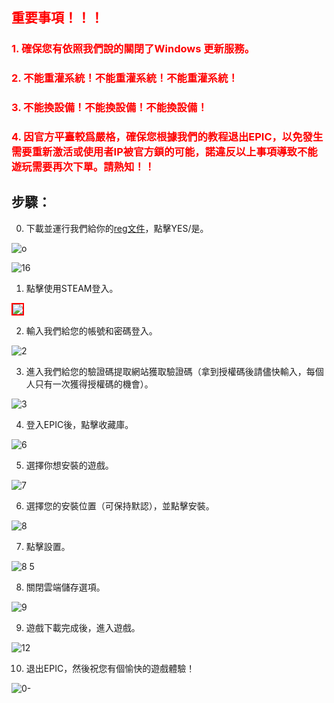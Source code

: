 ## <span style="color: red;">重要事項！！！</span>
### <span style="color: red;">1. 確保您有依照我們說的關閉了Windows 更新服務。</span>
### <span style="color: red;">2. 不能重灌系統！不能重灌系統！不能重灌系統！</span>
### <span style="color: red;">3. 不能換設備！不能換設備！不能換設備！</span>
### <span style="color: red;">4. 因官方平臺較爲嚴格，確保您根據我們的教程退出EPIC，以免發生需要重新激活或使用者IP被官方鎖的可能，諾違反以上事項導致不能遊玩需要再次下單。請熟知！！</span>

## 步驟：
0. 下載並運行我們給你的[reg文件](https://github.com/cyberspace1902/Cyber-Space-Guide/releases/download/o%3B%3B/pauseupdate.reg)，點擊YES/是。

![o](https://user-images.githubusercontent.com/91774682/146409843-91957c78-387d-4762-872c-3b5b38264482.jpg)

![16](https://user-images.githubusercontent.com/91774682/146410001-2bfae0e8-d19b-4ded-81df-8f9b8661454c.jpg)

1. 點擊使用STEAM登入。

<img src="https://user-images.githubusercontent.com/91774682/146406958-9343b3f2-a68b-4bb6-8493-71d02821ee6c.jpg" style="border: 2px solid red" />

2. 輸入我們給您的帳號和密碼登入。

![2](https://user-images.githubusercontent.com/91774682/146407346-6a687273-115d-4405-a3d5-5bb755d760d8.jpg)

3. 進入我們給您的驗證碼提取網站獲取驗證碼（拿到授權碼後請儘快輸入，每個人只有一次獲得授權碼的機會）。

![3](https://user-images.githubusercontent.com/91774682/146407564-45e27f73-ed40-4a3f-b4fe-c379fe1061ad.jpg)

4. 登入EPIC後，點擊收藏庫。

![6](https://user-images.githubusercontent.com/91774682/146408108-5035c7af-3f72-43c7-b275-47dc289e86fe.jpg)

5. 選擇你想安裝的遊戲。

![7](https://user-images.githubusercontent.com/91774682/146408356-eb621baa-3ee5-419b-9fb8-05c80ebefdb2.jpg)

6. 選擇您的安裝位置（可保持默認），並點擊安裝。

![8](https://user-images.githubusercontent.com/91774682/146408498-75e43f5e-78c0-432b-97fa-0c7cf505bc30.jpg)

7. 點擊設置。

![8 5](https://user-images.githubusercontent.com/91774682/146408554-59451f74-e7de-4932-8412-f9b0c3ae25b5.jpg)

8. 關閉雲端儲存選項。

![9](https://user-images.githubusercontent.com/91774682/146408657-a376c8db-4d1c-4f45-ab27-eaa0d1f5ff70.jpg)

9. 遊戲下載完成後，進入遊戲。

![12](https://user-images.githubusercontent.com/91774682/146409114-651ffb25-411d-4c73-9aae-475f2fc7eeb4.jpg)

10. 退出EPIC，然後祝您有個愉快的遊戲體驗！

![0-](https://user-images.githubusercontent.com/91774682/146641964-a298c5b4-9e72-43a8-b126-6882bd7bfae1.jpg)

